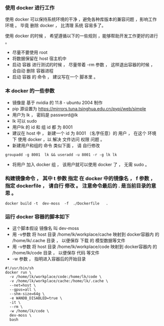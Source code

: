 ### 使用 docker 进行工作

使用 docker 可以保持系统环境的干净 ，避免各种库版本的兼容问题 ，影响工作环境 。 毕竟 删除 docker ， 比清理 系统 容易多了。

使用 docker 的时候 ， 希望遵循以下的一些规则 ，能够帮助开发工作更好的进行 。

* 尽量不要使用 root
* 将数据保留在 host 宿主机中 
* 启动 容器 进行测试的时候 ， 尽量带着 -rm 参数 ， 这样退出容器的时候 ， 会自动 删除 容器进程
* 启动 容器 的 命令 ， 建议写在一个 脚本里 。


### 本 docker 的一些参数

* 镜像是 基于 nvidia 的 11.8 - ubuntu 2004 制作
* pip 源设置为 https://mirrors.tuna.tsinghua.edu.cn/pypi/web/simple
* 用户为  lk ， 密码是 password@lk
* lk 可以 sudo
* 用户lk 的 id 和 组 id 都 为 8001 
* 建议在 host 中 ， 新建一个 id 为 8001 （名字任意）的 用户 ， 在这个 环境下 使用 docker ，以 解决 文件访问 权限 问题 。
* 新建用户和组的 命令 类似下面 ， 请 自行修改
```
groupadd -g 8001  lk && useradd -u 8001 -r -g lk lk 
```
* 将用户 加入 docker 组 ， 该用户就可以使用 docker 了 ， 无需 sudo 。

### 构建镜像命令 ， 其中 t 参数 指定 在 docker 中的镜像名 ， f 参数 ， 指定 dockerfile ， 请自行 修改 。 注意命令最后的 .  是当前目录的意思 。

```
docker build -t  dev-moss  -f  ./Dockerfile   .
```

### 运行 docker 容器的脚本如下 
* 这个脚本假设 镜像名 叫 dev-moss
* 用 -v参数 将 host 目录 /home/lk/workplace/cache 映射到 docker容器内 的 /home/lk/.cache  目录 ， 以便保存 下载 的 模型数据等文件 
* 用 -v参数 将 host 目录 /home/lk/workplace/code 映射到 docker容器内 的 /home/lk/code  目录 ， 以便保存 代码 等文件 
* -w 参数 ， 指明进入容器后的开始目录 

```
#!/usr/bin/sh
docker run \
  -v /home/lk/workplace/code:/home/lk/code \
  -v /home/lk/workplace/cache:/home/lk/.cache \
  --net=host \
  --gpus=all \
  --shm-size=64g \
  -e WANDB_DISABLED=true \
  -it \
  --rm \
  -w /home/lk/code \
  dev-moss \
  bash
```

